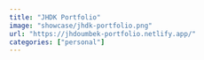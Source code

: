 ```yaml
---
title: "JHDK Portfolio"
image: "showcase/jhdk-portfolio.png"
url: "https://jhdoumbek-portfolio.netlify.app/"
categories: ["personal"]
---
```

